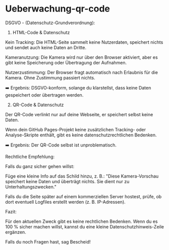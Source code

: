 # Ueberwachung-qr-code

DSGVO - (Datenschutz-Grundverordnung):

1. HTML-Code & Datenschutz

Kein Tracking: Die HTML-Seite sammelt keine Nutzerdaten, speichert nichts und sendet auch keine Daten an Dritte.

Kameranutzung: Die Kamera wird nur über den Browser aktiviert, aber es gibt keine Speicherung oder Übertragung der Aufnahmen.

Nutzerzustimmung: Der Browser fragt automatisch nach Erlaubnis für die Kamera. Ohne Zustimmung passiert nichts.


➡️ Ergebnis: DSGVO-konform, solange du klarstellst, dass keine Daten gespeichert oder übertragen werden.

2. QR-Code & Datenschutz

Der QR-Code verlinkt nur auf deine Webseite, er speichert selbst keine Daten.

Wenn dein GitHub Pages-Projekt keine zusätzlichen Tracking- oder Analyse-Skripte enthält, gibt es keine datenschutzrechtlichen Bedenken.


➡️ Ergebnis: Der QR-Code selbst ist unproblematisch.

Rechtliche Empfehlung:

Falls du ganz sicher gehen willst:

Füge eine kleine Info auf das Schild hinzu, z. B.:
"Diese Kamera-Vorschau speichert keine Daten und überträgt nichts. Sie dient nur zu Unterhaltungszwecken."

Falls du die Seite später auf einem kommerziellen Server hostest, prüfe, ob dort eventuell Logfiles erstellt werden (z. B. IP-Adressen).


Fazit:

Für den aktuellen Zweck gibt es keine rechtlichen Bedenken. Wenn du es 100 % sicher machen willst, kannst du eine kleine Datenschutzhinweis-Zeile ergänzen.

Falls du noch Fragen hast, sag Bescheid!

